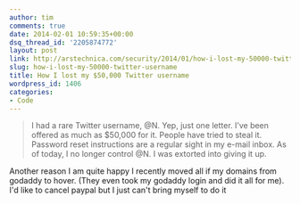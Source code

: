 ```yaml
---
author: tim
comments: true
date: 2014-02-01 10:59:35+00:00
dsq_thread_id: '2205874772'
layout: post
link: http://arstechnica.com/security/2014/01/how-i-lost-my-50000-twitter-username/
slug: how-i-lost-my-50000-twitter-username
title: How I lost my $50,000 Twitter username
wordpress_id: 1406
categories:
- Code
---
```


> I had a rare Twitter username, @N. Yep, just one letter. I’ve been offered
as much as $50,000 for it. People have tried to steal it. Password reset
instructions are a regular sight in my e-mail inbox. As of today, I no longer
control @N. I was extorted into giving it up.

Another reason I am quite happy I recently moved all if my domains from
godaddy to hover. (They even took my godaddy login and did it all for me). I'd
like to cancel paypal but I just can't bring myself to do it
